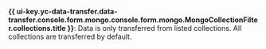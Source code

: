 **{{ ui-key.yc-data-transfer.data-transfer.console.form.mongo.console.form.mongo.MongoCollectionFilter.collections.title }}**: Data is only transferred from listed collections. All collections are transferred by default.
